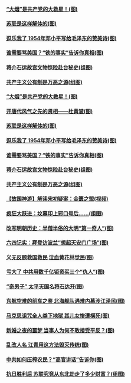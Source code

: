 #### [“大烟”是共产党的大救星！(图)](../pages/p6/1001827.md) 
#### [苏联是这样解体的(图)](../pages/p6/1001480.md) 
#### [逗乐我了 1954年邓小平写给毛泽东的赞美诗(图)](../pages/p6/1001615.md) 
#### [谁需要骂美国？“铁的事实”告诉你真相(图)](../pages/p6/1001424.md) 
#### [蒋介石运故宫文物惊险赴台秘史(组图)](../pages/p6/1002027.md) 
#### [共产主义公有制是万恶之源(组图)](../pages/p6/1001716.md) 
#### [“大烟”是共产党的大救星！(图)](../pages/p6/1001827.md) 
#### [开唐代风气之先的贤相——杜黄裳(图)](../pages/p6/1001116.md) 
#### [苏联是这样解体的(图)](../pages/p6/1001480.md) 
#### [逗乐我了 1954年邓小平写给毛泽东的赞美诗(图)](../pages/p6/1001615.md) 
#### [谁需要骂美国？“铁的事实”告诉你真相(图)](../pages/p6/1001424.md) 
#### [蒋介石运故宫文物惊险赴台秘史(组图)](../pages/p6/1002027.md) 
#### [共产主义公有制是万恶之源(组图)](../pages/p6/1001716.md) 
#### [【故国神游】解读宋初疑案：金匮之盟(视频)](../pages/p6/1001981.md) 
#### [疯狂大跃进：坟墓印上邪口号后……(组图)](../pages/p6/1001713.md) 
#### [改写明朝历史：半僧半俗的大明“第一奇人”(图)](../pages/p6/1001881.md) 
#### [六四记实：拜登访波兰“想起天安门广场”(图)](../pages/p6/993163.md) 
#### [义无反顾救国救民 泣血黄花林觉民(图)](../pages/p6/1001620.md) 
#### [亏大了 中共用数千亿钜资买三个“仇人”(图)](../pages/p6/1001417.md) 
#### [“奇男子” 太平天国名将石达开(图)](../pages/p6/1001834.md) 
#### [东航空难的前车之鉴 北海舰队遇难内幕涉江泽民(图)](../pages/p6/1001760.md) 
#### [马克思诅咒全人类下地狱 其儿女惨遭横死(图)](../pages/p6/1001715.md) 
#### [新婚之夜的噩梦 当事人为何不敢接受平反？(图)](../pages/p6/1001762.md) 
#### [乱改人名 江青用这方法毁灭传统(图)](../pages/p6/1001371.md) 
#### [中共如何压榨农民？“高官讲话”告诉你(图)](../pages/p6/1000320.md) 
#### [抗日胜利后 苏联究竟从东北劫走了多少财富？(组图)](../pages/p6/1001717.md) 
